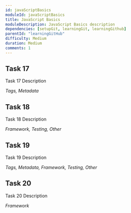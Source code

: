 ```yaml
---
id: javaScriptBasics
moduleId: javaScriptBasics
title: JavaScript Basics
moduleDescription: JavaScript Basics description
dependencies: [setupGit, learningGit, learningGithub]
parentId: "learningGitHub"
difficulty: Medium
duration: Medium
comments: 1
---
```


## Task 17

Task 17 Description

*Tags, Metadata*

## Task 18

Task 18 Description

*Framework, Testing, Other*

## Task 19

Task 19 Description

*Tags, Metadata, Framework, Testing, Other*

## Task 20

Task 20 Description

*Framework*

